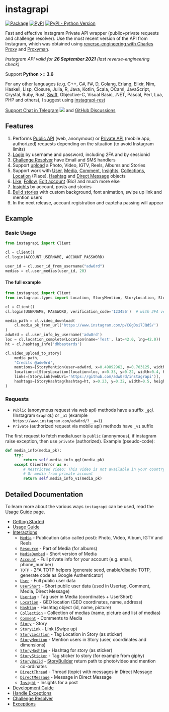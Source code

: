 # instagrapi

[![Package](https://github.com/adw0rd/instagrapi/actions/workflows/python-package.yml/badge.svg?branch=master)](https://github.com/adw0rd/instagrapi/actions/workflows/python-package.yml)
[![PyPI](https://img.shields.io/pypi/v/instagrapi)][pypi]
[![PyPI - Python Version](https://img.shields.io/pypi/pyversions/instagrapi)][pypi]

Fast and effective Instagram Private API wrapper (public+private requests and challenge resolver). Use the most recent version of the API from Instagram, which was obtained using [reverse-engineering with Charles Proxy](https://adw0rd.com/2020/03/26/sniffing-instagram-charles-proxy/en/) and [Proxyman](https://proxyman.io/).

*Instagram API valid for **26 September 2021** (last reverse-engineering check)*

Support **Python >= 3.6**

For any other languages (e.g. C++, C#, F#, D, [Golang](https://github.com/adw0rd/instagrapi-rest/tree/main/golang), Erlang, Elixir, Nim, Haskell, Lisp, Closure, Julia, R, Java, Kotlin, Scala, OCaml, JavaScript, Crystal, Ruby, Rust, [Swift](https://github.com/adw0rd/instagrapi-rest/tree/main/swift), Objective-C, Visual Basic, .NET, Pascal, Perl, Lua, PHP and others), I suggest using [instagrapi-rest](https://github.com/adw0rd/instagrapi-rest)

[Support Chat in Telegram](https://t.me/instagrapi)
![](https://gist.githubusercontent.com/m8rge/4c2b36369c9f936c02ee883ca8ec89f1/raw/c03fd44ee2b63d7a2a195ff44e9bb071e87b4a40/telegram-single-path-24px.svg) and [GitHub Discussions](https://github.com/adw0rd/instagrapi/discussions)

## Features

1. Performs [Public API](https://adw0rd.github.io/instagrapi/usage-guide/fundamentals.html) (web, anonymous) or [Private API](https://adw0rd.github.io/instagrapi/usage-guide/fundamentals.html) (mobile app, authorized) requests depending on the situation (to avoid Instagram limits)
2. [Login](https://adw0rd.github.io/instagrapi/usage-guide/interactions.html) by username and password, including 2FA and by sessionid
3. [Challenge Resolver](https://adw0rd.github.io/instagrapi/usage-guide/challenge_resolver.html) have Email and SMS handlers
4. Support [upload](https://adw0rd.github.io/instagrapi/usage-guide/media.html) a Photo, Video, IGTV, Reels, Albums and Stories
5. Support work with [User](https://adw0rd.github.io/instagrapi/usage-guide/user.html), [Media](https://adw0rd.github.io/instagrapi/usage-guide/media.html), [Comment](https://adw0rd.github.io/instagrapi/usage-guide/comment.html), [Insights](https://adw0rd.github.io/instagrapi/usage-guide/insight.html), [Collections](https://adw0rd.github.io/instagrapi/usage-guide/collection.html), [Location](https://adw0rd.github.io/instagrapi/usage-guide/location.html) (Place), [Hashtag](https://adw0rd.github.io/instagrapi/usage-guide/hashtag.html) and [Direct Message](https://adw0rd.github.io/instagrapi/usage-guide/direct.html) objects
6. [Like](https://adw0rd.github.io/instagrapi/usage-guide/media.html), [Follow](https://adw0rd.github.io/instagrapi/usage-guide/user.html), [Edit account](https://adw0rd.github.io/instagrapi/usage-guide/account.html) (Bio) and much more else
7. [Insights](https://adw0rd.github.io/instagrapi/usage-guide/insight.html) by account, posts and stories
8. [Build stories](https://adw0rd.github.io/instagrapi/usage-guide/story.html) with custom background, font animation, swipe up link and mention users
9. In the next release, account registration and captcha passing will appear

## Example

### Basic Usage

``` python
from instagrapi import Client

cl = Client()
cl.login(ACCOUNT_USERNAME, ACCOUNT_PASSWORD)

user_id = cl.user_id_from_username("adw0rd")
medias = cl.user_medias(user_id, 20)
```

#### The full example

``` python
from instagrapi import Client
from instagrapi.types import Location, StoryMention, StoryLocation, StoryLink, StoryHashtag

cl = Client()
cl.login(USERNAME, PASSWORD, verification_code='123456')  # with 2FA verification_code

media_path = cl.video_download(
    cl.media_pk_from_url('https://www.instagram.com/p/CGgDsi7JQdS/')
)
adw0rd = cl.user_info_by_username('adw0rd')
loc = cl.location_complete(Location(name='Test', lat=42.0, lng=42.0))
ht = cl.hashtag_info('dhbastards')

cl.video_upload_to_story(
    media_path,
    "Credits @adw0rd",
    mentions=[StoryMention(user=adw0rd, x=0.49892962, y=0.703125, width=0.8333333333333334, height=0.125)],
    locations=[StoryLocation(location=loc, x=0.33, y=0.22, width=0.4, height=0.7)],
    links=[StoryLink(webUri='https://github.com/adw0rd/instagrapi')],
    hashtags=[StoryHashtag(hashtag=ht, x=0.23, y=0.32, width=0.5, height=0.22)],
)
```

### Requests

* `Public` (anonymous request via web api) methods have a suffix `_gql` (Instagram `GraphQL`) or `_a1` (example `https://www.instagram.com/adw0rd/?__a=1`)
* `Private` (authorized request via mobile api) methods have `_v1` suffix

The first request to fetch media/user is `public` (anonymous), if instagram raise exception, then use `private` (authorized).
Example (pseudo-code):

``` python
def media_info(media_pk):
    try:
        return self.media_info_gql(media_pk)
    except ClientError as e:
        # Restricted Video: This video is not available in your country.
        # Or media from private account
        return self.media_info_v1(media_pk)
```

## Detailed Documentation

To learn more about the various ways `instagrapi` can be used, read the [Usage Guide](usage-guide/fundamentals.md) page.

* [Getting Started](getting-started.md)
* [Usage Guide](usage-guide/fundamentals.md)
* [Interactions](usage-guide/interactions.md)
  * [`Media`](usage-guide/media.md) - Publication (also called post): Photo, Video, Album, IGTV and Reels
  * [`Resource`](usage-guide/media.md) - Part of Media (for albums)
  * [`MediaOembed`](usage-guide/media.md) - Short version of Media
  * [`Account`](usage-guide/account.md) - Full private info for your account (e.g. email, phone_number)
  * [`TOTP`](usage-guide/totp.md) - 2FA TOTP helpers (generate seed, enable/disable TOTP, generate code as Google Authenticator)
  * [`User`](usage-guide/user.md) - Full public user data
  * [`UserShort`](usage-guide/user.md) - Short public user data (used in Usertag, Comment, Media, Direct Message)
  * [`Usertag`](usage-guide/user.md) - Tag user in Media (coordinates + UserShort)
  * [`Location`](usage-guide/location.md) - GEO location (GEO coordinates, name, address)
  * [`Hashtag`](usage-guide/hashtag.md) - Hashtag object (id, name, picture)
  * [`Collection`](usage-guide/collection.md) - Collection of medias (name, picture and list of medias)
  * [`Comment`](usage-guide/comment.md) - Comments to Media
  * [`Story`](usage-guide/story.md) - Story
  * [`StoryLink`](usage-guide/story.md) - Link (Swipe up)
  * [`StoryLocation`](usage-guide/story.md) - Tag Location in Story (as sticker)
  * [`StoryMention`](usage-guide/story.md) - Mention users in Story (user, coordinates and dimensions)
  * [`StoryHashtag`](usage-guide/story.md) - Hashtag for story (as sticker)
  * [`StorySticker`](usage-guide/story.md) - Tag sticker to story (for example from giphy)
  * [`StoryBuild`](usage-guide/story.md) - [StoryBuilder](https://github.com/adw0rd/instagrapi/blob/master/instagrapi/story.py) return path to photo/video and mention co-ordinates
  * [`DirectThread`](usage-guide/direct.md) - Thread (topic) with messages in Direct Message
  * [`DirectMessage`](usage-guide/direct.md) - Message in Direct Message
  * [`Insight`](usage-guide/insight.md) - Insights for a post
* [Development Guide](development-guide.md)
* [Handle Exceptions](usage-guide/handle_exception.md)
* [Challenge Resolver](usage-guide/challenge_resolver.md)
* [Exceptions](exceptions.md)

[ci]: https://github.com/adw0rd/instagrapi/actions
[pypi]: https://pypi.org/project/instagrapi/
